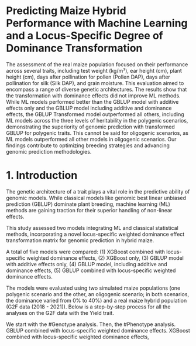# Predicting Maize Hybrid Performance with Machine Learning and a Locus-Specific Degree of Dominance Transformation
  The assessment of the real maize population focused on their performance across several traits, including test weight (kg/m³), ear height (cm), plant height (cm), days after pollination for pollen (Pollen DAP), days after pollination for silk (Silk DAP), and grain moisture. This evaluation aimed to encompass a range of diverse genetic architectures. The results show that the transformation with dominance effects did not improve ML methods. While ML models performed better than the GBLUP model with additive effects only and the GBLUP model including additive and dominance effects, the GBLUP Transformed model outperformed all others, including ML models across the three levels of heritability in the polygenic scenarios, demonstrating the superiority of genomic prediction with transformed GBLUP for polygenic traits. This cannot be said for oligogenic scenarios, as ML models outperformed all other models in oligogenic scenarios. Our findings contribute to optimizing breeding strategies and advancing genomic prediction methodologies.
# 1. Introduction
The genetic architecture of a trait plays a vital role in the predictive ability of genomic models. While classical models like genomic best linear unbiased prediction (GBLUP) dominate plant breeding, machine learning (ML) methods are gaining traction for their superior handling of non-linear effects.

This study assessed two models integrating ML and classical statistical methods, incorporating a novel locus-specific weighted dominance effect transformation matrix for genomic prediction in hybrid maize.

A total of five models were compared: 
(1) XGBoost combined with locus-specific weighted dominance effects, 
(2) XGBoost only, 
(3) GBLUP model with additive effects only, 
(4) GBLUP model, including additive and dominance effects, 
(5) GBLUP combined with locus-specific weighted dominance effects.

The models were evaluated using two simulated maize populations (one polygenic scenario and the other, an oligogenic scenario; in both scenarios, the dominance varied from 0% to 40%) and a real maize hybrid population (G2F data (2018 - 2021)). Below is a step-by-step process for all the analyses on the G2F data with the Yield trait.

We start with the #Genotype analysis.
Then, the #Phenotype analysis.
GBLUP combined with locus-specific weighted dominance effects.
XGBoost combined with locus-specific weighted dominance effects,



